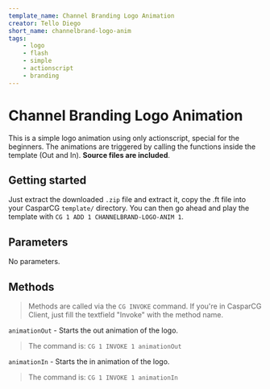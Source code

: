 ```yaml
---
template_name: Channel Branding Logo Animation
creator: Tello Diego
short_name: channelbrand-logo-anim
tags:
    - logo
    - flash
    - simple
    - actionscript
    - branding
---
```


# Channel Branding Logo Animation

This is a simple logo animation using only actionscript, special for the beginners. The animations are triggered by calling the functions inside the template (Out and In). __Source files are included__.

## Getting started

Just extract the downloaded `.zip` file and extract it, copy the .ft file into your CasparCG `template/` directory. You can then go ahead and play the template with `CG 1 ADD 1 CHANNELBRAND-LOGO-ANIM 1`.

## Parameters

No parameters.

## Methods

> Methods are called via the `CG INVOKE` command. If you're in CasparCG Client, just fill the textfield "Invoke" with the method name.


`animationOut` - Starts the out animation of the logo.
> The command is: `CG 1 INVOKE 1 animationOut`

`animationIn` - Starts the in animation of the logo.
> The command is: `CG 1 INVOKE 1 animationIn`
